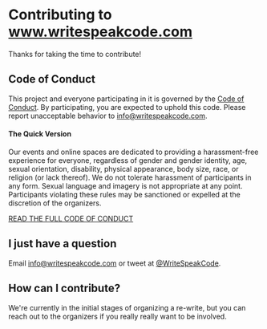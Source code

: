# Contributing to www.writespeakcode.com

Thanks for taking the time to contribute!


## Code of Conduct

This project and everyone participating in it is governed by the [Code of Conduct](https://2017.writespeakcode.com/code-of-conduct.html). By participating, you are expected to uphold this code. Please report unacceptable behavior to [info@writespeakcode.com](mailto:info@writespeakcode.com).

#### The Quick Version

Our events and online spaces are dedicated to providing a harassment-free experience for everyone, regardless of gender and gender identity, age, sexual orientation, disability, physical appearance, body size, race, or religion (or lack thereof). We do not tolerate harassment of participants in any form. Sexual language and imagery is not appropriate at any point. Participants violating these rules may be sanctioned or expelled at the discretion of the organizers.

[READ THE FULL CODE OF CONDUCT](https://2017.writespeakcode.com/code-of-conduct.html)

## I just have a question

Email [info@writespeakcode.com](mailto:info@writespeakcode.com) or tweet at [@WriteSpeakCode](https://twitter.com/writespeakcode).

## How can I contribute?

We're currently in the initial stages of organizing a re-write, but you can reach out to the organizers if you really really want to be involved.